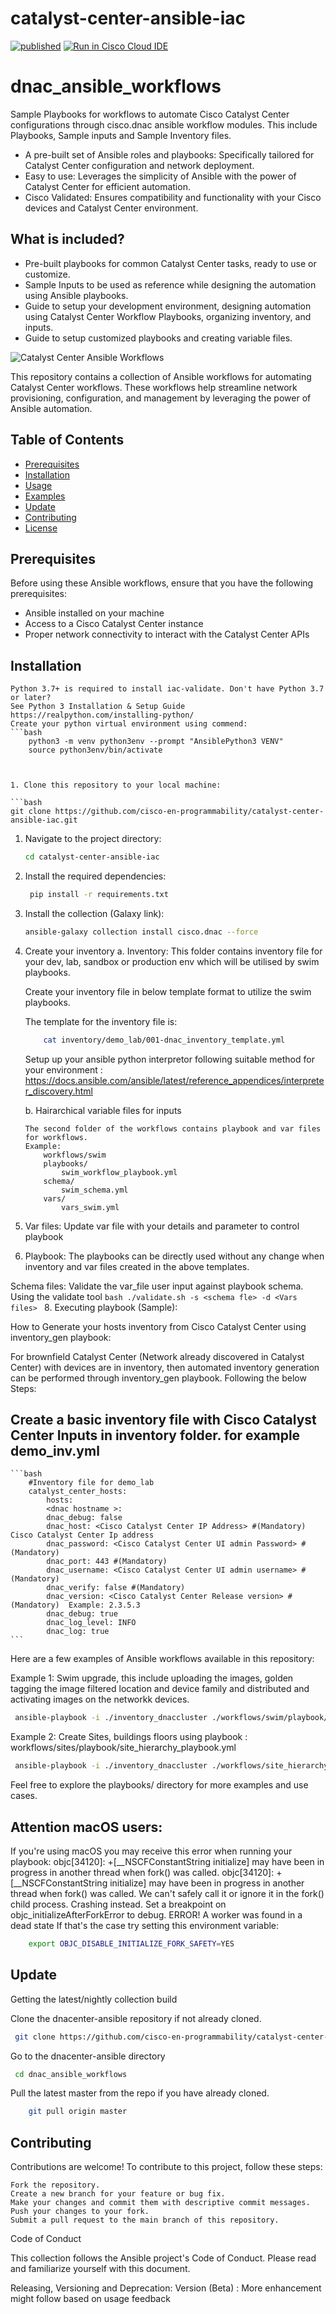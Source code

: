 # catalyst-center-ansible-iac
[![published](https://static.production.devnetcloud.com/codeexchange/assets/images/devnet-published.svg)](https://developer.cisco.com/codeexchange/github/repo/DNACENSolutions/dnac_ansible_workflows)
[![Run in Cisco Cloud IDE](https://static.production.devnetcloud.com/codeexchange/assets/images/devnet-runable-icon.svg)](https://developer.cisco.com/codeexchange/devenv/DNACENSolutions/dnac_ansible_workflows/)
# dnac_ansible_workflows
Sample Playbooks for workflows to automate Cisco Catalyst Center configurations through cisco.dnac ansible workflow modules. This include Playbooks, Sample inputs and Sample Inventory files.
- A pre-built set of Ansible roles and playbooks: Specifically tailored for Catalyst Center configuration and network deployment.
- Easy to use: Leverages the simplicity of Ansible with the power of Catalyst Center for efficient automation.
- Cisco Validated: Ensures compatibility and functionality with your Cisco devices and Catalyst Center environment.
## What is included?
- Pre-built playbooks for common Catalyst Center tasks, ready to use or customize.
- Sample Inputs to be used as reference while designing the automation using Ansible playbooks.
- Guide to setup your development environment, designing automation using Catalyst Center Workflow Playbooks, organizing inventory, and inputs.
- Guide to setup customized playbooks and creating variable files.

![Catalyst Center Ansible Workflows](https://github.com/cisco-en-programmability/catalyst-center-ansible-iac.git)

This repository contains a collection of Ansible workflows for automating Catalyst Center workflows. These workflows help streamline network provisioning, configuration, and management by leveraging the power of Ansible automation.

## Table of Contents
- [Prerequisites](#prerequisites)
- [Installation](#installation)
- [Usage](#usage)
- [Examples](#examples)
- [Update](#update)
- [Contributing](#contributing)
- [License](#license)

## Prerequisites

Before using these Ansible workflows, ensure that you have the following prerequisites:

- Ansible installed on your machine
- Access to a Cisco Catalyst Center instance
- Proper network connectivity to interact with the Catalyst Center APIs


## Installation
    Python 3.7+ is required to install iac-validate. Don't have Python 3.7 or later? 
    See Python 3 Installation & Setup Guide https://realpython.com/installing-python/
    Create your python virtual environment using commend:
    ```bash
        python3 -m venv python3env --prompt "AnsiblePython3 VENV"
        source python3env/bin/activate
   ```


1. Clone this repository to your local machine:

   ```bash
   git clone https://github.com/cisco-en-programmability/catalyst-center-ansible-iac.git
   ```

1. Navigate to the project directory:
    
    ```bash
    cd catalyst-center-ansible-iac
    ```
2. Install the required dependencies:
   ```bash
    pip install -r requirements.txt
    ```
3. Install the collection (Galaxy link):
    ```bash
    ansible-galaxy collection install cisco.dnac --force
    ```
4.  Create your inventory
    a. Inventory:
     This folder contains inventory file for your dev, lab, sandbox or production env which will be utilised by swim playbooks.
     
     Create your inventory file in below template format to utilize the swim playbooks.
     
     The template for the inventory file is:
     ```bash
         cat inventory/demo_lab/001-dnac_inventory_template.yml
     ```

    Setup up your ansible python interpretor following suitable method for your environment : https://docs.ansible.com/ansible/latest/reference_appendices/interpreter_discovery.html
    
    b. Hairarchical variable files for inputs

        The second folder of the workflows contains playbook and var files for workflows.
        Example:
            workflows/swim
            playbooks/
                swim_workflow_playbook.yml
            schema/
                swim_schema.yml
            vars/
                vars_swim.yml

6. Var files:
        Update var file with your  details and parameter to control playbook
    
7. Playbook: 
        The playbooks can be directly used without any change when inventory and var files created in the above templates.

Schema files:
        Validate the var_file user input against playbook schema. Using the validate tool
        ```bash
            ./validate.sh -s <schema fle> -d <Vars files>
        ```
8. Executing playbook (Sample):

How to Generate your hosts inventory from Cisco Catalyst Center using inventory_gen playbook:

For brownfield Catalyst Center (Network already discovered in Catalyst Center) with devices are in inventory, then automated inventory generation can be performed through inventory_gen playbook. Following the below Steps:

Create a basic inventory file with Cisco Catalyst Center Inputs in inventory folder. for example demo_inv.yml
  ---
    ```bash
        #Inventory file for demo_lab
        catalyst_center_hosts:
            hosts:
            <dnac hostname >:
            dnac_debug: false
            dnac_host: <Cisco Catalyst Center IP Address> #(Mandatory) Cisco Catalyst Center Ip address
            dnac_password: <Cisco Catalyst Center UI admin Password> #(Mandatory) 
            dnac_port: 443 #(Mandatory) 
            dnac_username: <Cisco Catalyst Center UI admin username> #(Mandatory) 
            dnac_verify: false #(Mandatory) 
            dnac_version: <Cisco Catalyst Center Release version> #(Mandatory)  Example: 2.3.5.3
            dnac_debug: true
            dnac_log_level: INFO
            dnac_log: true
    ```


Here are a few examples of Ansible workflows available in this repository:

Example 1: Swim upgrade, this include uploading the images, golden tagging the image filtered location and device family and distributed and activating images on the networkk devices.
    
```bash
 ansible-playbook -i ./inventory_dnaccluster ./workflows/swim/playbook/swim_workflow_playbook.yml --extra-vars VARS_FILE_PATH=< Vars File PATH (Full Path or relative path from playbook)> -vvvv
```
    
Example 2: Create Sites, buildings floors using playbook : workflows/sites/playbook/site_hierarchy_playbook.yml
    
```bash
 ansible-playbook -i ./inventory_dnaccluster ./workflows/site_hierarchy/playbook/site_hierarchy_playbook.yml --extra-vars VARS_FILES_PATH=< Vars File PATH (Full Path or relative path from playbook)> -vvvv
```
    
Feel free to explore the playbooks/ directory for more examples and use cases.

## Attention macOS users:

If you're using macOS you may receive this error when running your playbook:
objc[34120]: +[__NSCFConstantString initialize] may have been in progress in another thread when fork() was called.
objc[34120]: +[__NSCFConstantString initialize] may have been in progress in another thread when fork() was called. We can't safely call it or ignore it in the fork() child process. Crashing instead. Set a breakpoint on objc_initializeAfterForkError to debug.
ERROR! A worker was found in a dead state
If that's the case try setting this environment variable:

```bash
    export OBJC_DISABLE_INITIALIZE_FORK_SAFETY=YES
```

## Update
Getting the latest/nightly collection build

Clone the dnacenter-ansible repository if not already cloned.
```bash
 git clone https://github.com/cisco-en-programmability/catalyst-center-ansible-iac.git
```
    
Go to the dnacenter-ansible directory
```bash
 cd dnac_ansible_workflows
```
    
Pull the latest master from the repo if you have already cloned.
```bash
    git pull origin master
```

## Contributing
Contributions are welcome! To contribute to this project, follow these steps:

    Fork the repository.
    Create a new branch for your feature or bug fix.
    Make your changes and commit them with descriptive commit messages.
    Push your changes to your fork.
    Submit a pull request to the main branch of this repository.

Code of Conduct

This collection follows the Ansible project's Code of Conduct. Please read and familiarize yourself with this document.

Releasing, Versioning and Deprecation:
 Version (Beta) : More enhancement might follow based on usage feedback
